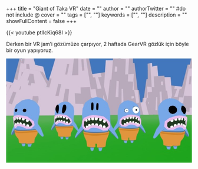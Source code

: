 ﻿+++
title = "Giant of Taka VR"
date = ""
author = ""
authorTwitter = "" #do not include @
cover = ""
tags = ["", ""]
keywords = ["", ""]
description = ""
showFullContent = false
+++


{{< youtube ptIlcKiq68I >}}

Derken bir VR jam’i gözümüze çarpıyor, 2 haftada GearVR gözlük için böyle bir oyun yapıyoruz.

![Giant of Taka](/images/minnions.jpg)
